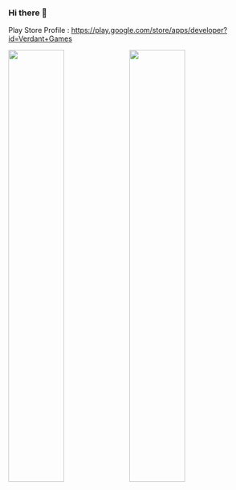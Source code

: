 ### Hi there 👋

<!--
**ulasiyorum/ulasiyorum** is a ✨ _special_ ✨ repository because its `README.md` (this file) appears on your GitHub profile.

Here are some ideas to get you started:

- 🔭 I’m currently working on ...
- 🌱 I’m currently learning ...
- 👯 I’m looking to collaborate on ...
- 🤔 I’m looking for help with ...
- 💬 Ask me about ...
- 📫 How to reach me: ...
- 😄 Pronouns: ...
- ⚡ Fun fact: ...
-->

Play Store Profile : https://play.google.com/store/apps/developer?id=Verdant+Games

<img aling="left" width="47%" src="https://github-readme-stats.vercel.app/api?username=ulasiyorum&show_icons=true&theme=radical" />     <img aling="left" width="47%" src="https://github-readme-stats.vercel.app/api/top-langs/?username=ulasiyorum&layout=compact" />
